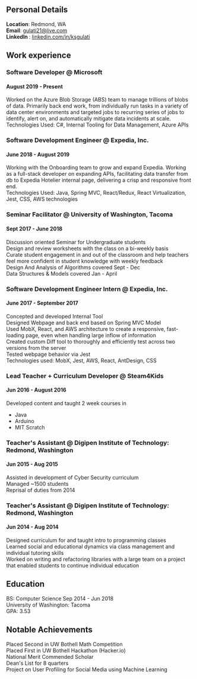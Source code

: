 ## Personal Details

<b>Location</b>: Redmond, WA<br>
<b>Email</b>: gulati21@live.com<br>
<b>LinkedIn </b>: [linkedin.com/in/ksgulati](https://linkedin.com/in/ksgulati)<br>



## Work experience

### Software Developer @ Microsoft

#### August 2019 - Present

<p>
Worked on the Azure Blob Storage (ABS) team to manage trillions of blobs of data. 
Primarily back end work, from individually run tasks in a variety of data center environments and targeted jobs to recurring series of jobs to identify, alert on, and automatically mitigate data incidents at scale.<br>
Technologies Used: C#, Internal Tooling for Data Management, Azure APIs
</p>


### Software Development Engineer @ Expedia, Inc.

#### June 2018 - August 2019

<p>
Working with the Onboarding team to grow and expand Expedia. Working as a full-stack developer on expanding APIs, facilitating data transfer from db to Expedia Hotelier internal page, delivering a crisp and responsive front end.<br>
Technologies Used: Java, Spring MVC, React/Redux, React Virtualization, Jest, CSS, AWS technologies
</p>

### Seminar Facilitator @ University of Washington, Tacoma

#### Sept 2017 - June 2018

<p>
Discussion oriented Seminar for Undergraduate students<br>
Design and review worksheets with the class on a bi-weekly basis<br>
Curate student engagement in and out of the classroom and help teachers feel more confident in student knowledge with weekly feedback<br>
Design And Analysis of Algorithms covered Sept - Dec<br>
Data Structures & Models covered Jan - April<br>
</p>


### Software Development Engineer Intern @ Expedia, Inc.
#### June 2017 - September 2017

<p>
Concepted and developed Internal Tool<br>
Designed Webpage and back end based on Spring MVC Model<br>
Used MobX, React, and AWS architecture to create a responsive, fast-loading page, even when handling large inflow of information<br>
Created custom Diff tool to thoroughly and efficiently test across two versions from the server<br>
Tested webpage behavior via Jest<br>
Technologies used: MobX, Jest, AWS, React, AntDesign, CSS
</p>




### Lead Teacher + Curriculum Developer @ Steam4Kids
#### Jun 2016 - August 2016

<p>
Developed content and taught 2 week courses in

* Java
* Arduino
* MIT Scratch

</p>



### Teacher's Assistant @ Digipen Institute of Technology: Redmond, Washington
#### Jun 2015 - Aug 2015

<p>
Assisted in development of Cyber Security curriculum<br>
Managed ~1500 students<br>
Reprisal of duties from 2014<br>
</p>


### Teacher's Assistant @ Digipen Institute of Technology: Redmond, Washington
#### Jun 2014 - Aug 2014

<p>
Designed curriculum for and taught intro to programming classes<br>
Learned social and educational dynamics via class management and individual tutoring skills<br>
Worked on writing and refactoring libraries with a large team on a project that enabled students to continue individual education<br>
</p>

## Education
<p>
BS: Computer Science Sep 2014 - Jun 2018<br>
University of Washington: Tacoma<br>
GPA: 3.53<br>
</p>


## Notable Achievements
<p>
Placed Second in UW Bothell Math Competition<br>
Placed First in UW Bothell Hackathon (Hacker.io)<br>
National Merit Commended Scholar<br>
Dean's List for 8 quarters<br>
Project on User Profiling for Social Media using Machine Learning<br>
</p>
